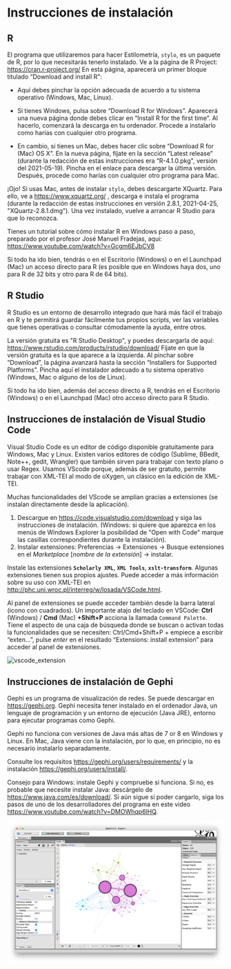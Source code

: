 # Instrucciones de instalación

## **R**

El programa que utilizaremos para hacer Estilometría, `stylo`, es un paquete de R, por lo que necesitarás tenerlo instalado.
Ve a la página de R Project: https://cran.r-project.org/
En esta página, aparecerá un primer bloque titulado “Download and install R":

- Aquí debes pinchar la opción adecuada de acuerdo a tu sistema operativo (Windows, Mac, Linux).

- Si tienes Windows, pulsa sobre “Download R for Windows”. Aparecerá una nueva página donde debes clicar en “Install R for the first time”. Al hacerlo, comenzará la descarga en tu ordenador. Procede a instalarlo como harías con cualquier otro programa.

- En cambio, si tienes un Mac, debes hacer clic sobre “Download R for (Mac) OS X”. En la nueva página, fíjate en la sección “Latest release” (durante la redacción de estas instrucciones era “R-4.1.0.pkg", versión del 2021-05-19). Pincha en el enlace para descargar la última versión. Después, procede como harías con cualquier otro programa para Mac.

¡Ojo! Si usas Mac, antes de instalar `stylo`, debes descargarte XQuartz. Para ello, ve a https://www.xquartz.org/ , descarga e instala el programa (durante la redacción de estas instrucciones en versión 2.8.1, 2021-04-25, "XQuartz-2.8.1.dmg").  Una vez instalado, vuelve a arrancar R Studio para que lo reconozca.

<!-- Atención a las últimas versiones para no confundir, quizá redactar de otra manera -->

Tienes un tutorial sobre cómo instalar R en Windows paso a paso, preparado por el profesor José Manuel Fradejas, aquí: https://www.youtube.com/watch?v=Gcgm6EJbCV8 

Si todo ha ido bien, tendrás o en el Escritorio (Windows) o en el Launchpad (Mac) un acceso directo para R (es posible que en Windows haya dos, uno para R de 32 bits y otro para R de 64 bits).
 
## **R Studio**

R Studio es un entorno de desarrollo integrado que hará más fácil el trabajo en R y te permitirá guardar fácilmente tus propios scripts, ver las variables que tienes operativas o consultar cómodamente la ayuda, entre otros.

La versión gratuita es "R Studio Desktop", y puedes descargarla de aquí: https://www.rstudio.com/products/rstudio/download/
Fíjate en que la versión gratuita es la que aparece a la izquierda. Al pinchar sobre “Download”, la página avanzará hasta la sección “Installers for Supported Platforms”. Pincha aquí el instalador adecuado a tu sistema operativo (Windows, Mac o alguno de los de Linux).

Si todo ha ido bien, además del acceso directo a R, tendrás en el Escritorio (Windows) o en el Launchpad (Mac) otro acceso directo para R Studio.
 
## Instrucciones de instalación de Visual Studio Code

Visual Studio Code es un editor de código disponible gratuitamente para Windows, Mac y Linux. Existen varios editores de código (Sublime, BBedit, Note++, gedit, Wrangler) que también sirven para trabajar con texto plano o usar Regex. Usamos VScode porque, además de ser gratuito, permite trabajar  con XML-TEI al modo de oXygen, un clásico en la edición de XML-TEI. 

Muchas funcionalidades del VScode se amplian gracias a extensiones (se instalan directamente desde la aplicación).

1. Descargue en https://code.visualstudio.com/download y siga las instrucciones de instalación. (Windows: si quiere que aparezca en los menús de Windows Explorer la posibilidad de "Open with Code" marque las casillas correspondientes durante la instalación).
2. Instalar extensiones: Preferencias -> Extensiones -> Busque extensiones en el _Marketplace_ [_nombre de la extensión_] -> instalar.

Instale las extensiones **`Scholarly XML`**, **`XML Tools`**, **`xslt-transform`**. Algunas extensiones tienen sus propios ajustes. Puede acceder a más información sobre su uso con XML-TEI en <http://phc.uni.wroc.pl/interreg/w/losada/VSCode.html>.

Al panel de extensiones se puede acceder también desde la barra lateral (icono con cuadrados). Un importante atajo del teclado en VSCode: **Ctrl** (Windows) / **Cmd** (Mac) **+Shift+P** acciona la llamada `Command Palette`. Tiene el aspecto de una caja de búsqueda donde se buscan o activan todas la funcionalidades que se necesiten: Ctrl/Cmd+Shift+P + empiece a escribir “exten…”, pulse _enter_ en el resultado “Extensions: install extension” para acceder al panel de extensiones. 

![vscode_extension](http://phc.uni.wroc.pl/interreg/w/losada/images/vscode_1.png)


## Instrucciones de instalación de Gephi 

Gephi es un programa de visualización de redes. Se puede descargar en https://gephi.org. Gephi necesita tener instalado en el ordenador Java, un lenguaje de programación y un entorno de ejecución (Java JRE), entorno para ejecutar programas como Gephi.

Gephi no funciona con versiones de Java más altas de 7 or 8 en Windows y Linux. En Mac, Java viene con la instalación, por lo que, en principio, no es necesario instalarlo separadamente.

Consulte los requisitos <https://gephi.org/users/requirements/> y la instalación <https://gephi.org/users/install/>. 

Consejo para Windows: instale Gephi y compruebe si funciona. Si no, es probable que necesite instalar Java: descárgelo de <https://www.java.com/es/download/>. Si aún sigue si poder cargarlo, siga los pasos de uno de los desarrolladores del programa en este video <https://www.youtube.com/watch?v=DMOWhqp6lHQ>.

![vscode_extension](/instrucciones/images/gephi_general.png)





